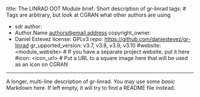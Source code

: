 title: The LINRAD OOT Module
brief: Short description of gr-linrad
tags: # Tags are arbitrary, but look at CGRAN what other authors are using
  - sdr
author:
  - Author Name <authors@email.address>
copyright_owner:
  - Daniel Estevez
license: GPLv3
repo: https://github.com/daniestevez/gr-linrad
gr_upported_version: v3.7, v3.8, v3.9, v3.10
#website: <module_website> # If you have a separate project website, put it here
#icon: <icon_url> # Put a URL to a square image here that will be used as an icon on CGRAN
---
A longer, multi-line description of gr-linrad.
You may use some *basic* Markdown here.
If left empty, it will try to find a README file instead.
